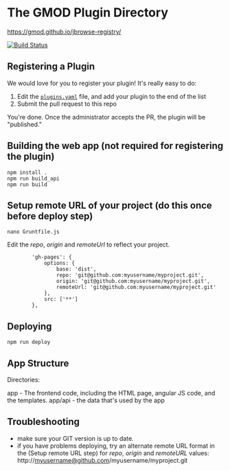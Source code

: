 # The GMOD Plugin Directory

https://gmod.github.io/jbrowse-registry/

[![Build Status](https://travis-ci.org/GMOD/jbrowse-registry.svg?branch=master)](https://travis-ci.org/GMOD/jbrowse-registry)

## Registering a Plugin

We would love for you to register your plugin! It's really easy to do:

1. Edit the [`plugins.yaml`](https://github.com/GMOD/jbrowse-registry/edit/master/plugins.yaml)
   file, and add your plugin to the end of the list
2. Submit the pull request to this repo

You're done.  Once the administrator accepts the PR, the plugin will be "published."


## Building the web app (not required for registering the plugin)

```
npm install .
npm run build_api
npm run build
```

## Setup remote URL of your project (do this once before deploy step)

```
nano Gruntfile.js
```
Edit the *repo*, *origin* and *remoteUrl* to reflect your project. 

```
        'gh-pages': {
            options: {
                base: 'dist',
                repo: 'git@github.com:myusername/myproject.git',
                origin: 'git@github.com:myusername/myproject.git',
                remoteUrl: 'git@github.com:myusername/myproject.git'
            },
            src: ['**']
        },
```

## Deploying

```
npm run deploy
```

## App Structure

Directories:

app - The frontend code, including the HTML page, angular JS code, and the templates.
app/api - the data that's used by the app

## Troubleshooting

 - make sure your GIT version is up to date.
 - if you have problems deploying, try an alternate remote URL format in the (Setup remote URL step) for *repo*, *origin* and *remoteURL* values: http://myusername@github.com/myusername/myproject.git


